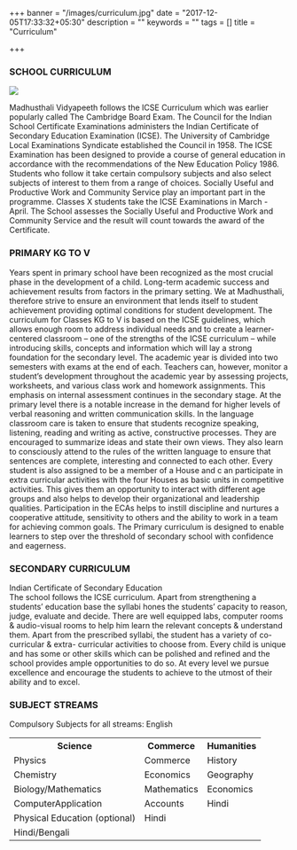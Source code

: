 +++
banner = "/images/curriculum.jpg"
date = "2017-12-05T17:33:32+05:30"
description = ""
keywords = ""
tags = []
title = "Curriculum"

+++
### SCHOOL CURRICULUM

![](/madhusthali/uploads/2017/12/20/IMG_3006.jpg)

Madhusthali Vidyapeeth follows the ICSE Curriculum which was earlier popularly called The Cambridge Board Exam. The Council for the Indian School Certificate Examinations administers the Indian Certificate of Secondary Education Examination (ICSE). The University of Cambridge Local Examinations Syndicate established the Council in 1958. The ICSE Examination has been designed to provide a course of general education in accordance with the recommendations of the New Education Policy 1986. Students who follow it take certain compulsory subjects and also select subjects of interest to them from a range of choices. Socially Useful and Productive Work and Community Service play an important part in the programme. Classes X students take the ICSE Examinations in March - April. The School assesses the Socially Useful and Productive Work and Community Service and the result will count towards the award of the Certificate.

### PRIMARY KG TO V

Years spent in primary school have been recognized as the most crucial phase in the development of a child. Long-term academic success and achievement results from factors in the primary setting. We at Madhusthali, therefore strive to ensure an environment that lends itself to student achievement providing optimal conditions for student development. The curriculum for Classes KG to V is based on the ICSE guidelines, which allows enough room to address individual needs and to create a learner-centered classroom – one of the strengths of the ICSE curriculum – while introducing skills, concepts and information which will lay a strong foundation for the secondary level.
The academic year is divided into two semesters with exams at the end of each. Teachers can, however, monitor a student’s development throughout the academic year by assessing projects, worksheets, and various class work and homework assignments. This emphasis on internal assessment continues in the secondary stage.
At the primary level there is a notable increase in the demand for higher levels of verbal reasoning and written communication skills. In the language classroom care is taken to ensure that students recognize speaking, listening, reading and writing as active, constructive processes. They are encouraged to summarize ideas and state their own views. They also learn to consciously attend to the rules of the written language to ensure that sentences are complete, interesting and connected to each other.
Every student is also assigned to be a member of a House and c
an participate in extra curricular activities with the four Houses as basic units in competitive activities. This gives them an opportunity to interact with different age groups and also helps to develop their organizational and leadership qualities. Participation in the ECAs helps to instill discipline and nurtures a cooperative attitude, sensitivity to others and the ability to work in a team for achieving common goals. The Primary curriculum is designed to enable learners to step over the threshold of secondary school with confidence and eagerness.

### SECONDARY CURRICULUM

Indian Certificate of Secondary Education<br>
The school follows the ICSE curriculum. Apart from strengthening a students’ education base the syllabi hones
the students’ capacity to reason, judge, evaluate and decide. There are well equipped labs, computer rooms &
audio-visual rooms to help him learn the relevant concepts & understand them.
Apart from the prescribed syllabi, the student has a variety of co-curricular & extra- curricular activities to
choose from. Every child is unique and has some or other skills which can be polished and refined and the school
provides ample opportunities to do so.
At every level we pursue excellence and encourage the students to achieve to the utmost of their ability and to
excel.

### SUBJECT STREAMS

Compulsory Subjects for all streams: English

<table class="fees-table">
<tr>
<th>Science</th>
<th>Commerce</th>
<th>Humanities</th>
</tr>
<tr>
<td>Physics</td>
<td>Commerce</td>
<td>History</td>
<tr>
<td>Chemistry</td>
<td>Economics</td>
<td>Geography</td>
</tr>
<tr>
<td>Biology/Mathematics</td>
<td>Mathematics</td>
<td>Economics</td>
</tr>
<tr>
<td>ComputerApplication</td>
<td>Accounts</td>
<td>Hindi</td>
</tr>
<tr>
<td>Physical Education (optional)</td>
<td>Hindi</td>
<td></td>
</tr>
<tr>
<td>Hindi/Bengali</td>
<td></td>
<td></td>
</tr>
</table>